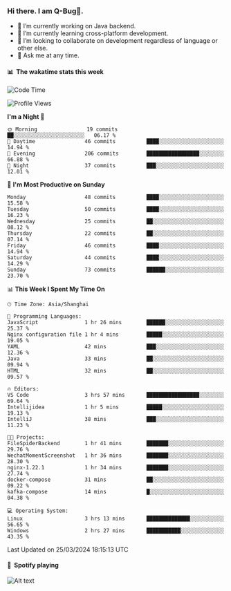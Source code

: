 ### Hi there. I am Q-Bug🐞.

- 🔭 I’m currently working on Java backend.
- 🌱 I’m currently learning cross-platform development.
- 👯 I’m looking to collaborate on development regardless of language or other else.
- 💬 Ask me at any time.

#### 📊 &nbsp;**The wakatime stats this week**  
<!--START_SECTION:waka-->
![Code Time](http://img.shields.io/badge/Code%20Time-131%20hrs%2022%20mins-blue)

![Profile Views](http://img.shields.io/badge/Profile%20Views-0-blue)

**I'm a Night 🦉** 

```text
🌞 Morning                19 commits          ██░░░░░░░░░░░░░░░░░░░░░░░   06.17 % 
🌆 Daytime                46 commits          ████░░░░░░░░░░░░░░░░░░░░░   14.94 % 
🌃 Evening                206 commits         █████████████████░░░░░░░░   66.88 % 
🌙 Night                  37 commits          ███░░░░░░░░░░░░░░░░░░░░░░   12.01 % 
```
📅 **I'm Most Productive on Sunday** 

```text
Monday                   48 commits          ████░░░░░░░░░░░░░░░░░░░░░   15.58 % 
Tuesday                  50 commits          ████░░░░░░░░░░░░░░░░░░░░░   16.23 % 
Wednesday                25 commits          ██░░░░░░░░░░░░░░░░░░░░░░░   08.12 % 
Thursday                 22 commits          ██░░░░░░░░░░░░░░░░░░░░░░░   07.14 % 
Friday                   46 commits          ████░░░░░░░░░░░░░░░░░░░░░   14.94 % 
Saturday                 44 commits          ████░░░░░░░░░░░░░░░░░░░░░   14.29 % 
Sunday                   73 commits          ██████░░░░░░░░░░░░░░░░░░░   23.70 % 
```


📊 **This Week I Spent My Time On** 

```text
🕑︎ Time Zone: Asia/Shanghai

💬 Programming Languages: 
JavaScript               1 hr 26 mins        ██████░░░░░░░░░░░░░░░░░░░   25.37 % 
Nginx configuration file 1 hr 4 mins         █████░░░░░░░░░░░░░░░░░░░░   19.05 % 
YAML                     42 mins             ███░░░░░░░░░░░░░░░░░░░░░░   12.36 % 
Java                     33 mins             ██░░░░░░░░░░░░░░░░░░░░░░░   09.94 % 
HTML                     32 mins             ██░░░░░░░░░░░░░░░░░░░░░░░   09.57 % 

🔥 Editors: 
VS Code                  3 hrs 57 mins       █████████████████░░░░░░░░   69.64 % 
Intellijidea             1 hr 5 mins         █████░░░░░░░░░░░░░░░░░░░░   19.13 % 
IntelliJ                 38 mins             ███░░░░░░░░░░░░░░░░░░░░░░   11.23 % 

🐱‍💻 Projects: 
FileSpiderBackend        1 hr 41 mins        ███████░░░░░░░░░░░░░░░░░░   29.76 % 
WechatMomentScreenshot   1 hr 36 mins        ███████░░░░░░░░░░░░░░░░░░   28.30 % 
nginx-1.22.1             1 hr 34 mins        ███████░░░░░░░░░░░░░░░░░░   27.74 % 
docker-compose           31 mins             ██░░░░░░░░░░░░░░░░░░░░░░░   09.22 % 
kafka-compose            14 mins             █░░░░░░░░░░░░░░░░░░░░░░░░   04.38 % 

💻 Operating System: 
Linux                    3 hrs 13 mins       ██████████████░░░░░░░░░░░   56.65 % 
Windows                  2 hrs 27 mins       ███████████░░░░░░░░░░░░░░   43.35 % 
```


 Last Updated on 25/03/2024 18:15:13 UTC
<!--END_SECTION:waka-->

#### 🎵 &nbsp;**Spotify playing**  
![Alt text](https://spotify-recently-played-readme.vercel.app/api?user=e5y1o4x7kdt9kf2blu4wvmb4s&unique={true|1|on|yes})
